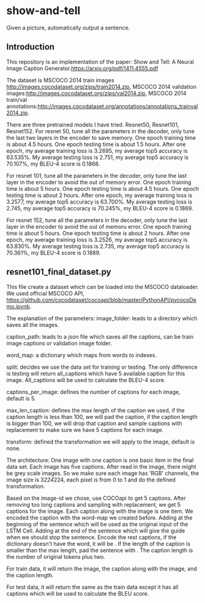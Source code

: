 # show-and-tell
Given a picture, automatically output a sentence.

## Introduction
This repository is an implementation of the paper: Show and Tell: A Neural Image Caption Generator.https://arxiv.org/pdf/1411.4555.pdf

The dataset is MSCOCO 2014 train images http://images.cocodataset.org/zips/train2014.zip, MSCOCO 2014 validation images:http://images.cocodataset.org/zips/val2014.zip, MSCOCO 2014 train/val annotations:http://images.cocodataset.org/annotations/annotations_trainval2014.zip.

There are three pretrained models I have tried. Resnet50, Resnet101, Resnet152. 
For resnet 50, tune all the parameters in the decoder, only tune the last two layers in the encoder to save memory. One epoch training time is about 4.5 hours. One epoch testing time is about 1.5 hours. After one epoch, my average training loss is 3.2695, my average top5 accuracy is 63.535%. My average testing loss is 2.751, my average top5 accuracy is 70.107%, my BLEU-4 score is 0.1868. 

For resnet 101, tune all the parameters in the decoder, only tune the last layer in the encoder to avoid the out of memory error. One epoch training time is about 5 hours. One epoch testing time is about 4.5 hours. One epoch testing time is about 2 hours. After one epoch, my average training loss is 3.2577, my average top5 accuracy is 63.700%. My average testing loss is 2.745, my average top5 accuracy is 70.245%, my BLEU-4 score is 0.1869. 

For resnet 152, tune all the parameters in the decoder, only tune the last layer in the encoder to avoid the out of memoru error. One epoch training time is about 5 hours. One epoch testing time is about 2 hours. After one epoch, my average training loss is 3.2526, my average top5 accuracy is 63.830%. My average testing loss is 2.735, my average top5 accuracy is 70.361%, my BLEU-4 score is 0.1889. 

## resnet101_final_dataset.py
This file create a dataset which can be loaded into the MSCOCO dataloader. We used official MSCOCO API, https://github.com/cocodataset/cocoapi/blob/master/PythonAPI/pycocoDemo.ipynb.

The explanation of the parameters:
image_folder: leads to a directory which saves all the images.

caption_path: leads to a json file which saves all the captions, can be train image captions or validation image folder.

word_map: a dictionary which maps from words to indexes.

split: decides we use the data set for training or testing. The only difference is testing will return all_captions which have 5 available caption for this image. All_captions will be used to calculate the BLEU-4 score.

captions_per_image: defines the number of captions for each image, default is 5.

max_len_caption: defines the max length of the caption we used, if the caption length is less than 100, we will pad the caption, if the caption length is bigger than 100, we will drop that caption and sample captions with replacement to make sure we have 5 captions for each image.

transform: defined the transformation we will apply to the image, default is none.

The architecture:
One image with one caption is one basic item in the final data set. Each image has five captions. After read in the image, there might be grey scale images. So we make sure each image has 'RGB' channels, the image size is 3*224*224, each pixel is from 0 to 1 and do the defined transformation.

Based on the image-id we chose, use COCOapi to get 5 captions. After removing too long captions and sampling with replacement, we get 5 captions for the image. Each caption along with the image is one item. We encoded the caption with the word-map we created before. Adding <start> at the beginning of the sentence which will be used as the original input of the LSTM Cell. Adding <end> at the end of the sentence which will give the guide when we should stop the sentence. Encode the rest captions, if the dictionary doesn't have the word, it will be <unk>. If the length of the caption is smaller than the max length, pad the sentence with <pad>. The caption length is the number of original tokens plus two.
  
For train data, it will return the image, the caption along with the image, and the caption length.

For test data, it will return the same as the train data except it has all captions which will be used to calculate the BLEU score.



